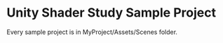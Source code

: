 # Unity Shader Study Sample Project
  Every sample project is in MyProject/Assets/Scenes folder.
  
